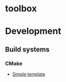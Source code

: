 # toolbox

# Development
## Build systems
### CMake
- [Simple template](./development/build_systems/cmake/simple/)  
